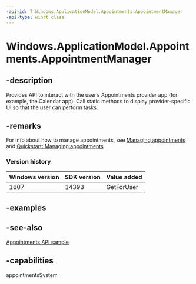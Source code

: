 ```yaml
---
-api-id: T:Windows.ApplicationModel.Appointments.AppointmentManager
-api-type: winrt class
---
```


<!-- Class syntax.
public class AppointmentManager 
-->

# Windows.ApplicationModel.Appointments.AppointmentManager

## -description

Provides API to interact with the user’s Appointments provider app (for example, the Calendar app). Call static methods to display provider-specific UI so that the user can perform tasks.

## -remarks

For info about how to manage appointments, see [Managing appointments](/windows/uwp/contacts-and-calendar/managing-appointments) and [Quickstart: Managing appointments](/previous-versions/windows/apps/dn495338(v=win.10)).

### Version history

| Windows version | SDK version | Value added |
| -- | -- | -- |
| 1607 | 14393 | GetForUser |

## -examples

## -see-also

[Appointments API sample](https://github.com/Microsoft/Windows-universal-samples/tree/master/Samples/Appointments)

## -capabilities

appointmentsSystem

